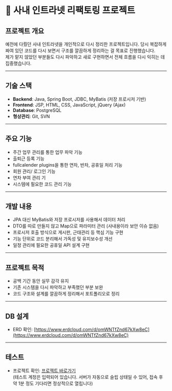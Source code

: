 # 🏢 사내 인트라넷 리팩토링 프로젝트

## 프로젝트 개요
예전에 다뤘던 사내 인트라넷을 개인적으로 다시 정리한 프로젝트입니다.
당시 복잡하게 짜여 있던 코드를 다시 보면서 구조를 깔끔하게 정리하는 걸 목표로 진행했습니다.  
제가 맡지 않았던 부분들도 다시 파악하고 새로 구현하면서 전체 흐름을 다시 익히는 데 집중했습니다.

---

## 기술 스택
- **Backend**: Java, Spring Boot, JDBC, MyBatis (저장 프로시저 기반)
- **Frontend**: JSP, HTML, CSS, JavaScript, jQuery (Ajax)
- **Database**: PostgreSQL
- **형상관리**: Git, SVN

---

## 주요 기능
- 주간 업무 관리를 통한 업무 파악 기능
- 출퇴근 등록 기능
- fullcalender plugins을 통한 연차, 반차, 공휴일 처리 기능
- 회원 관리/ 로그인 기능
- 연차 부여 관리 기
- 시스템에 필요한 코드 관리 기능

---

## 개발 내용
- JPA 대신 MyBatis와 저장 프로시저를 사용해서 데이터 처리
- DTO를 따로 만들지 않고 Map으로 파라미터 관리 (사내용이라 보안 이슈 없음)
- 프로시저 호출 방식으로 게시판, 근태관리 등 핵심 기능 구현
- 기능 단위로 코드 분리해서 가독성 및 유지보수성 개선
- 일정 관리에 필요한 공휴일 API 설계 구현

---

## 프로젝트 목적
- 공백 기간 동안 실무 감각 유지
- 기존 시스템을 다시 파악하고 부족했던 부분 보완
- 코드 구조와 설계를 깔끔하게 정리해서 포트폴리오로 정리

---

## DB 설계
- ERD 확인: [https://www.erdcloud.com/d/omWNTfZnd67kXw8eC](https://www.erdcloud.com/d/omWNTfZnd67kXw8eC)

---

## 테스트
- 프로젝트 확인: [프로젝트 바로가기](https://manager-2k1u.onrender.com/)  
(테스트 계정은 입력되어 있습니다. 서버가 자동으로 슬립 상태일 수 있어, 접속 후 약 1분 정도 기다리면 정상적으로 열립니다)
